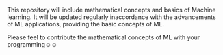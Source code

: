 This repository will include mathematical concepts and basics of Machine learning.
It will be updated regularly inaccordance with the advancements of ML applications, providing the basic concepts of ML.

Please feel to contribute the mathematical concepts of ML with your programming☺️☺️
